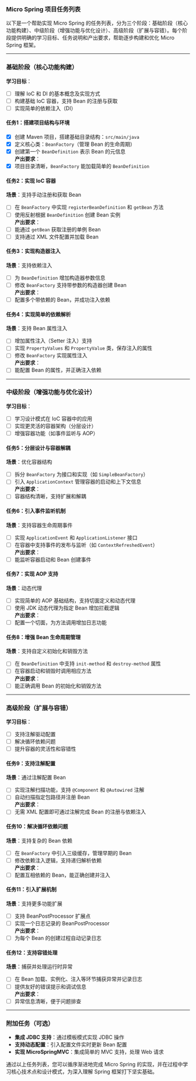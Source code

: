 ### Micro Spring 项目任务列表

以下是一个帮助实现 Micro Spring 的任务列表，分为三个阶段：基础阶段（核心功能构建）、中级阶段（增强功能与优化设计）、高级阶段（扩展与容错）。每个阶段提供明确的学习目标、任务说明和产出要求，帮助逐步构建和优化 Micro Spring 框架。

---

### 基础阶段（核心功能构建）

**学习目标**：  
- [ ] 理解 IoC 和 DI 的基本概念及实现方式  
- [ ] 构建基础 IoC 容器，支持 Bean 的注册与获取  
- [ ] 实现简单的依赖注入（DI）

#### 任务1：搭建项目结构与环境  
- [x] 创建 Maven 项目，搭建基础目录结构：`src/main/java`  
- [x] 定义核心类：`BeanFactory`（管理 Bean 的生命周期）  
- [x] 创建第一个 `BeanDefinition` 表示 Bean 的元信息  
**产出要求**：  
- [x] 项目目录清晰，`BeanFactory` 能加载简单的 `BeanDefinition`  

#### 任务2：实现 IoC 容器  
**场景**：支持手动注册和获取 Bean  
- [ ] 在 `BeanFactory` 中实现 `registerBeanDefinition` 和 `getBean` 方法  
- [ ] 使用反射根据 `BeanDefinition` 创建 Bean 实例  
**产出要求**：  
- [ ] 能通过 `getBean` 获取注册的单例 Bean  
- [ ] 支持通过 XML 文件配置并加载 Bean  

#### 任务3：实现构造器注入  
**场景**：支持依赖注入  
- [ ] 为 `BeanDefinition` 增加构造器参数信息  
- [ ] 修改 `BeanFactory` 支持带参数的构造器创建 Bean  
**产出要求**：  
- [ ] 配置多个带依赖的 Bean，并成功注入依赖  

#### 任务4：实现简单的依赖解析  
**场景**：支持 Bean 属性注入  
- [ ] 增加属性注入（Setter 注入）支持  
- [ ] 实现 `PropertyValues` 和 `PropertyValue` 类，保存注入的属性  
- [ ] 修改 `BeanFactory` 实现属性注入  
**产出要求**：  
- [ ] 能配置 Bean 的属性，并正确注入依赖  

---

### 中级阶段（增强功能与优化设计）

**学习目标**：  
- [ ] 学习设计模式在 IoC 容器中的应用  
- [ ] 实现更灵活的容器架构（分层设计）  
- [ ] 增强容器功能（如事件监听与 AOP）

#### 任务5：分层设计与容器解耦  
**场景**：优化容器结构  
- [ ] 拆分 `BeanFactory` 为接口和实现（如 `SimpleBeanFactory`）  
- [ ] 引入 `ApplicationContext` 管理容器的启动和上下文信息  
**产出要求**：  
- [ ] 容器结构清晰，支持扩展和解耦  

#### 任务6：引入事件监听机制  
**场景**：支持容器生命周期事件  
- [ ] 实现 `ApplicationEvent` 和 `ApplicationListener` 接口  
- [ ] 在容器中支持事件的发布与监听（如 `ContextRefreshedEvent`）  
**产出要求**：  
- [ ] 能监听容器启动和 Bean 创建事件  

#### 任务7：实现 AOP 支持  
**场景**：动态代理  
- [ ] 实现简单的 AOP 基础结构，支持切面定义和动态代理  
- [ ] 使用 JDK 动态代理为指定 Bean 增加拦截逻辑  
**产出要求**：  
- [ ] 配置一个切面，为方法调用增加日志功能  

#### 任务8：增强 Bean 生命周期管理  
**场景**：支持自定义初始化和销毁方法  
- [ ] 在 `BeanDefinition` 中支持 `init-method` 和 `destroy-method` 属性  
- [ ] 在容器启动和销毁时调用相应方法  
**产出要求**：  
- [ ] 能正确调用 Bean 的初始化和销毁方法  

---

### 高级阶段（扩展与容错）

**学习目标**：  
- [ ] 支持注解驱动配置  
- [ ] 解决循环依赖问题  
- [ ] 提升容器的灵活性和容错性

#### 任务9：支持注解配置  
**场景**：通过注解配置 Bean  
- [ ] 实现注解扫描功能，支持 `@Component` 和 `@Autowired` 注解  
- [ ] 自动扫描指定包路径并注册 Bean  
**产出要求**：  
- [ ] 无需 XML 配置即可通过注解完成 Bean 的注册与依赖注入  

#### 任务10：解决循环依赖问题  
**场景**：支持复杂的 Bean 依赖  
- [ ] 在 `BeanFactory` 中引入三级缓存，管理早期的 Bean  
- [ ] 修改依赖注入逻辑，支持递归解析依赖  
**产出要求**：  
- [ ] 配置互相依赖的 Bean，能正确创建并注入  

#### 任务11：引入扩展机制  
**场景**：支持更多功能扩展  
- [ ] 支持 BeanPostProcessor 扩展点  
- [ ] 实现一个日志记录的 BeanPostProcessor  
**产出要求**：  
- [ ] 为每个 Bean 的创建过程自动记录日志  

#### 任务12：支持容错处理  
**场景**：捕获并处理运行时异常  
- [ ] 在 Bean 加载、实例化、注入等环节捕获异常并记录日志  
- [ ] 提供友好的错误提示和调试信息  
**产出要求**：  
- [ ] 异常信息清晰，便于问题排查  

---

### 附加任务（可选）

- **集成 JDBC 支持**：通过模板模式实现 JDBC 操作  
- **支持动态配置**：引入配置文件实时更新 Bean 配置  
- **实现 MicroSpringMVC**：集成简单的 MVC 支持，处理 Web 请求  

通过以上任务列表，您可以循序渐进地完成 Micro Spring 的实现，并在过程中学习核心技术点和设计模式，为深入理解 Spring 框架打下坚实基础。
